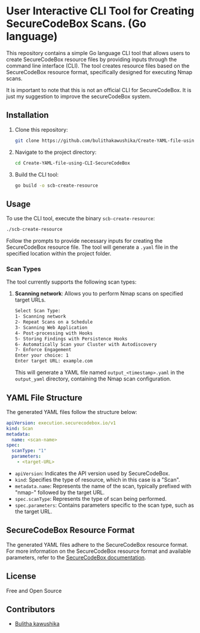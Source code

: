 # User Interactive CLI Tool for Creating SecureCodeBox Scans. (Go language)

This repository contains a simple Go language CLI tool that allows users to create SecureCodeBox resource files by providing inputs through the command line interface (CLI). The tool creates resource files based on the SecureCodeBox resource format, specifically designed for executing Nmap scans.

It is important to note that this is not an official CLI for SecureCodeBox. It is just my suggestion to improve the secureCodeBox system.

## Installation

1. Clone this repository:

    ```bash
    git clone https://github.com/bulithakawushika/Create-YAML-file-using-CLI-SecureCodeBox.git
    ```

2. Navigate to the project directory:

    ```bash
    cd Create-YAML-file-using-CLI-SecureCodeBox
    ```

3. Build the CLI tool:

    ```bash
    go build -o scb-create-resource
    ```

## Usage

To use the CLI tool, execute the binary `scb-create-resource`:

```bash
./scb-create-resource
```

Follow the prompts to provide necessary inputs for creating the SecureCodeBox resource file. The tool will generate a `.yaml` file in the specified location within the project folder.

### Scan Types

The tool currently supports the following scan types:

1. **Scanning network**: Allows you to perform Nmap scans on specified target URLs.

    ```bash
    Select Scan Type:
    1- Scanning network
    2- Repeat Scans on a Schedule
    3- Scanning Web Application
    4- Post-processing with Hooks
    5- Storing Findings with Persistence Hooks
    6- Automatically Scan your Cluster with Autodiscovery
    7- Enforce Engagement
    Enter your choice: 1
    Enter target URL: example.com
    ```

    This will generate a YAML file named `output_<timestamp>.yaml` in the `output_yaml` directory, containing the Nmap scan configuration.

## YAML File Structure

The generated YAML files follow the structure below:

```yaml
apiVersion: execution.securecodebox.io/v1
kind: Scan
metadata:
  name: <scan-name>
spec:
  scanType: "1"
  parameters:
    - <target-URL>
```

- `apiVersion`: Indicates the API version used by SecureCodeBox.
- `kind`: Specifies the type of resource, which in this case is a "Scan".
- `metadata.name`: Represents the name of the scan, typically prefixed with "nmap-" followed by the target URL.
- `spec.scanType`: Represents the type of scan being performed.
- `spec.parameters`: Contains parameters specific to the scan type, such as the target URL.

## SecureCodeBox Resource Format

The generated YAML files adhere to the SecureCodeBox resource format. For more information on the SecureCodeBox resource format and available parameters, refer to the [SecureCodeBox documentation](https://www.securecodebox.io/docs/scanners/nmap).

## License
Free and Open Source

## Contributors

- [Bulitha kawushika](https://github.com/bulithakawushika)
